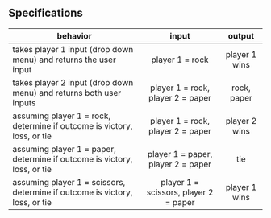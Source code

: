 ## Specifications

| behavior |  input   |  output  |
|----------|:--------:|:--------:|
|takes player 1 input (drop down menu) and returns the user input | player 1 = rock | player 1 wins |
|takes player 2 input (drop down menu) and returns both user inputs | player 1 = rock, player 2 = paper | rock, paper |
|assuming player 1 = rock, determine if outcome is victory, loss, or tie | player 1 = rock, player 2 = paper | player 2 wins |
|assuming player 1 = paper, determine if outcome is victory, loss, or tie | player 1 = paper, player 2 = paper | tie |
|assuming player 1 = scissors, determine if outcome is victory, loss, or tie | player 1 = scissors, player 2 = paper | player 1 wins |
